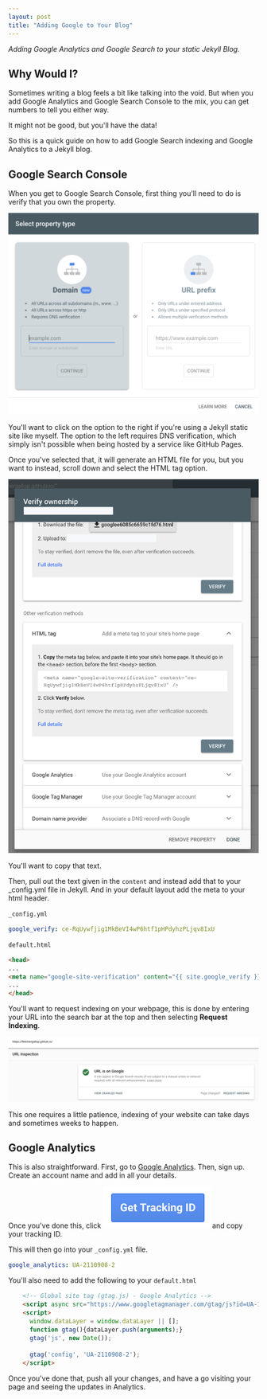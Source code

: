 ```yaml
---
layout: post
title: "Adding Google to Your Blog"
---
```


_Adding Google Analytics and Google Search to your static Jekyll Blog._

## Why Would I?

Sometimes writing a blog feels a bit like talking into the void. But when you add Google Analytics and Google Search Console to the mix, you can get numbers to tell you either way.

It might not be good, but you'll have the data!

So this is a quick guide on how to add Google Search indexing and Google Analytics to a Jekyll blog.

## Google Search Console

When you get to Google Search Console, first thing you'll need to do is verify that you own the property. 

![Add Property To Google](../images/google-add-property.png)

You'll want to click on the option to the right if you're using a Jekyll static site like myself. The option to the left requires DNS verification, which simply isn't possible when being hosted by a service like GitHub Pages. 

Once you've selected that, it will generate an HTML file for you, but you want to instead, scroll down and select the HTML tag option.

![Verify Property with Google](../images/google-verify-property.png)

You'll want to copy that text. 

Then, pull out the text given in the `content` and instead add that to your _config.yml file in Jekyll. And in your default layout add the meta to your html header.

`_config.yml`
```yaml
google_verify: ce-RqUywfjig1MkBeVI4wP6htf1pHPdyhzPLjqv8IxU
```
`default.html`
```html
<head>
...
<meta name="google-site-verification" content="{{ site.google_verify }}">
...
</head>
```

You'll want to request indexing on your webpage, this is done by entering your URL into the search bar at the top and then selecting **Request Indexing**.

![Request Indexing](../images/google-index-property.png)

This one requires a little patience, indexing of your website can take days and sometimes weeks to happen. 

## Google Analytics

This is also straightforward. First, go to [Google Analytics](https://analytics.google.com/analytics/web/). Then, sign up. Create an account name and add in all your details. 

Once you've done this, click ![Get Tracking ID](../images/google-tracking-id.png) and copy your tracking ID. 

This will then go into your `_config.yml` file. 

```yaml
google_analytics: UA-2110908-2
```

You'll also need to add the following to your `default.html`
```html
    <!-- Global site tag (gtag.js) - Google Analytics -->
    <script async src="https://www.googletagmanager.com/gtag/js?id=UA-138395101-1"></script>
    <script>
      window.dataLayer = window.dataLayer || [];
      function gtag(){dataLayer.push(arguments);}
      gtag('js', new Date());

      gtag('config', 'UA-2110908-2');
    </script>
```

Once you've done that, push all your changes, and have a go visiting your page and seeing the updates in Analytics. 